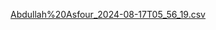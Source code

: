 [Abdullah%20Asfour_2024-08-17T05_56_19.csv](https://github.com/user-attachments/files/16770770/Abdullah.20Asfour_2024-08-17T05_56_19.csv)
